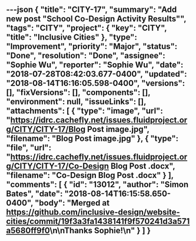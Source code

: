 ---json
{
  "title": "CITY-17",
  "summary": "Add new post \"School Co-Design Activity Results\"",
  "tags": "CITY",
  "project": {
    "key": "CITY",
    "title": "Inclusive Cities"
  },
  "type": "Improvement",
  "priority": "Major",
  "status": "Done",
  "resolution": "Done",
  "assignee": "Sophie Wu",
  "reporter": "Sophie Wu",
  "date": "2018-07-28T08:42:03.677-0400",
  "updated": "2018-08-14T16:16:05.598-0400",
  "versions": [],
  "fixVersions": [],
  "components": [],
  "environment": null,
  "issueLinks": [],
  "attachments": [
    {
      "type": "image",
      "url": "https://idrc.cachefly.net/issues.fluidproject.org/CITY/CITY-17/Blog Post image.jpg",
      "filename": "Blog Post image.jpg"
    },
    {
      "type": "file",
      "url": "https://idrc.cachefly.net/issues.fluidproject.org/CITY/CITY-17/Co-Design Blog Post .docx",
      "filename": "Co-Design Blog Post .docx"
    }
  ],
  "comments": [
    {
      "id": "13012",
      "author": "Simon Bates",
      "date": "2018-08-14T16:15:58.650-0400",
      "body": "Merged at <https://github.com/inclusive-design/website-cities/commit/19f3a3fa1438141f9f570241d3a571a5680ff9f0>\n\nThanks Sophie!\n"
    }
  ]
}
---

        